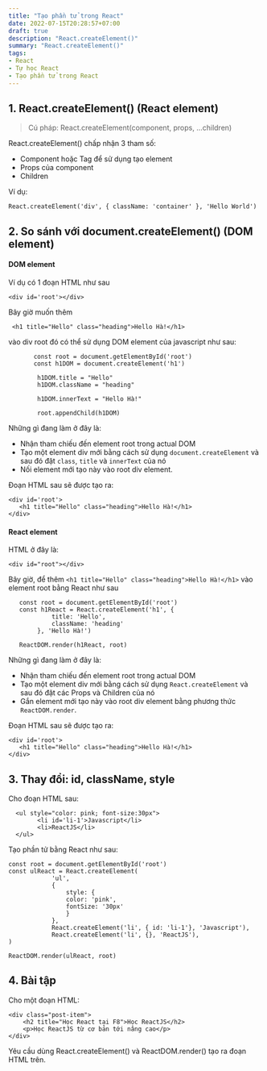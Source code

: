 ```yaml
---
title: "Tạo phần tử trong React"
date: 2022-07-15T20:28:57+07:00
draft: true
description: "React.createElement()"
summary: "React.createElement()"
tags:
- React
- Tự học React
- Tạo phần tử trong React
---
```


## 1. React.createElement() (React element)

> Cú pháp: React.createElement(component, props, ...children)

React.createElement() chấp nhận 3 tham số:

- Component hoặc Tag để sử dụng tạo element
- Props của component
- Children

Ví dụ:

```
React.createElement('div', { className: 'container' }, 'Hello World')
 ```

## 2. So sánh với document.createElement() (DOM element)

#### DOM element

Ví dụ có 1 đoạn HTML như sau

```
<div id='root'></div>
```

Bây giờ muốn thêm

```
 <h1 title="Hello" class="heading">Hello Hà!</h1>
 ```

 vào  div root đó có thể sử dụng DOM element của javascript như sau:

 ```
        const root = document.getElementById('root')
        const h1DOM = document.createElement('h1')

         h1DOM.title = "Hello"
         h1DOM.className = "heading"

         h1DOM.innerText = "Hello Hà!"

         root.appendChild(h1DOM)
 ```

 Những gì đang làm ở đây là:

- Nhận tham chiếu đến element root trong actual DOM
- Tạo một element div mới bằng cách sử dụng `document.createElement` và sau đó đặt `class`, `title` và `innerText` của nó
- Nối element mới tạo này vào root div element.

 Đoạn HTML sau sẽ được tạo ra:

 ```
<div id='root'>
    <h1 title="Hello" class="heading">Hello Hà!</h1>
</div>
 ```

#### React element

HTML ở đây là:

```
<div id="root"></div>
```

Bây giờ, để thêm `<h1 title="Hello" class="heading">Hello Hà!</h1>` vào element root bằng React như sau

 ```
    const root = document.getElementById('root')
    const h1React = React.createElement('h1', {
             title: 'Hello',
             className: 'heading'
         }, 'Hello Hà!')

    ReactDOM.render(h1React, root)
 ```

 Những gì đang làm ở đây là:

- Nhận tham chiếu đến element root trong actual DOM
- Tạo một element div mới bằng cách sử dụng `React.createElement` và sau đó đặt các Props và Children của nó
- Gắn element mới tạo này vào root div element bằng phương thức `ReactDOM.render`.

 Đoạn HTML sau sẽ được tạo ra:

 ```
<div id='root'>
    <h1 title="Hello" class="heading">Hello Hà!</h1>
</div>
 ```

## 3. Thay đổi: id, className, style

Cho đoạn HTML sau:

```
  <ul style="color: pink; font-size:30px">
        <li id='li-1'>Javascript</li>
        <li>ReactJS</li>
  </ul>
```

Tạo phần tử bằng React như sau:

```
const root = document.getElementById('root')
const ulReact = React.createElement(
            'ul',
            {
                style: {
                color: 'pink', 
                fontSize: '30px'
                }
            },
            React.createElement('li', { id: 'li-1'}, 'Javascript'),
            React.createElement('li', {}, 'ReactJS'),
)

ReactDOM.render(ulReact, root)
```

## 4. Bài tập

Cho một đoạn HTML:

```
<div class="post-item">
    <h2 title="Học React tại F8">Học ReactJS</h2>
    <p>Học ReactJS từ cơ bản tới nâng cao</p>
</div>
```

Yêu cầu dùng React.createElement() và ReactDOM.render() tạo ra đoạn HTML trên.
